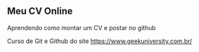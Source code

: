 ## Meu CV Online

Aprendendo como montar um CV  e postar no github

Curso de Git e Github do site https://www.geekuniversity.com.br/
